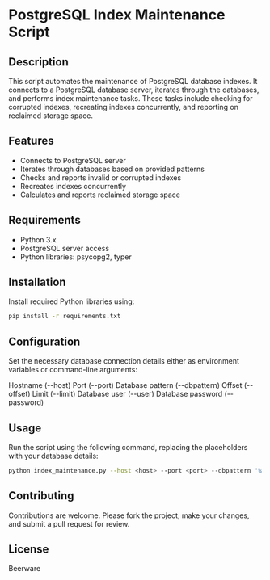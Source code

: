 # PostgreSQL Index Maintenance Script

## Description
This script automates the maintenance of PostgreSQL database indexes. It connects to a PostgreSQL database server, iterates through the databases, and performs index maintenance tasks. These tasks include checking for corrupted indexes, recreating indexes concurrently, and reporting on reclaimed storage space.

## Features
- Connects to PostgreSQL server
- Iterates through databases based on provided patterns
- Checks and reports invalid or corrupted indexes
- Recreates indexes concurrently
- Calculates and reports reclaimed storage space

## Requirements
- Python 3.x
- PostgreSQL server access
- Python libraries: psycopg2, typer

## Installation
Install required Python libraries using:
```bash
pip install -r requirements.txt
```

## Configuration
Set the necessary database connection details either as environment variables or command-line arguments:

Hostname (--host)
Port (--port)
Database pattern (--dbpattern)
Offset (--offset)
Limit (--limit)
Database user (--user)
Database password (--password)

## Usage
Run the script using the following command, replacing the placeholders with your database details:

```bash
python index_maintenance.py --host <host> --port <port> --dbpattern '%' --offset 0 --limit 10 --user <username> --password <password>
```

## Contributing
Contributions are welcome. Please fork the project, make your changes, and submit a pull request for review.

## License
Beerware

